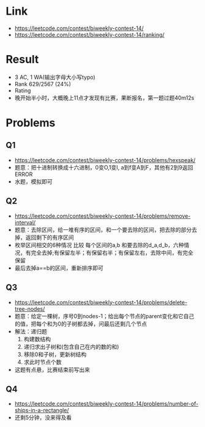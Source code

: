 # Link
- https://leetcode.com/contest/biweekly-contest-14/
- https://leetcode.com/contest/biweekly-contest-14/ranking/

# Result
- 3 AC, 1 WA(输出字母大小写typo)
- Rank 629/2567 (24%)
- Rating
- 晚开始半小时，大概晚上11点才发现有比赛，果断报名，第一题过题40m12s

# Problems
## Q1
- https://leetcode.com/contest/biweekly-contest-14/problems/hexspeak/
- 题意：把十进制转换成十六进制，0变O,1变I, a到f变A到F，其他有2到9返回ERROR
- 水题，模拟即可

## Q2
- https://leetcode.com/contest/biweekly-contest-14/problems/remove-interval/
- 题意：去除区间，给一堆有序的区间，和一个要去除的区间，把去除的部分去掉，返回剩下的有序区间
- 枚举区间相交的6种情况 比较 每个区间的a,b 和要去除的d_a,d_b，六种情况，有完全去掉;有保留左半；有保留右半；有保留左右，去除中间，有完全保留
- 最后去掉a==b的区间，重新排序即可

## Q3
- https://leetcode.com/contest/biweekly-contest-14/problems/delete-tree-nodes/
- 题意：给定一棵树，序号0到nodes-1；给出每个节点的parent变化和它自己的值，把每个和为0的子树都去掉，问最后还剩几个节点
- 解法：递归题
    1. 构建数结构
    2. 递归求出子树和(包含自己在内的数的和)
    3. 移除0和子树，更新树结构
    4. 求此时节点个数
- 这题有点悬，比赛结束前写出来

## Q4
- https://leetcode.com/contest/biweekly-contest-14/problems/number-of-ships-in-a-rectangle/
- 还剩5分钟，没来得及看
